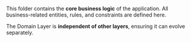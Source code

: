 This folder contains the **core business logic** of the application. All business-related entities, rules, and constraints are defined here.

The Domain Layer is **independent of other layers**, ensuring it can evolve separately.
